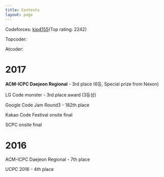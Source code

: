 ```yaml
---
title: Contests
layout: page
---
```


<!--![Profile Image]({{ site.url }}/{{ site.picture }})-->


<p> Codeforces: <a href="http://codeforces.com/profile/kjp4155" > kjp4155</a>(Top rating: 2242)</p>
<p> Topcoder: </p>
<p> Atcoder: </p>

<h1> 2017 </h1>

<p> <strong>ACM-ICPC Daejeon Regional</strong> - 3rd place (6등, Special prize from Nexon) </p>
<p> LG Code monster - 3rd place award (3등상) </p>
<p> Google Code Jam Round3 - 182th place </p>
<p> Kakao Code Festival onsite final </p>
<p> SCPC onsite final </p>



<h1> 2016 </h1>

<p> ACM-ICPC Daejeon Regional - 7th place </p>
<p> UCPC 2016 - 4th place </p>

